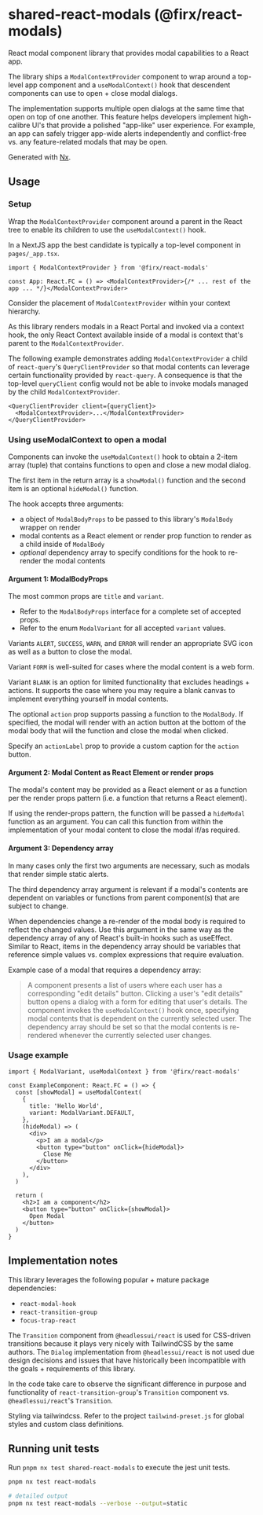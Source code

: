 # shared-react-modals (@firx/react-modals)

React modal component library that provides modal capabilities to a React app.

The library ships a `ModalContextProvider` component to wrap around a top-level app component and a `useModalContext()` hook that descendent components can use to open + close modal dialogs.

The implementation supports multiple open dialogs at the same time that open on top of one another. This feature helps developers implement high-calibre UI's that provide a polished "app-like" user experience. For example, an app can safely trigger app-wide alerts independently and conflict-free vs. any feature-related modals that may be open.

Generated with [Nx](https://nx.dev).

## Usage

### Setup

Wrap the `ModalContextProvider` component around a parent in the React tree to enable its children to use the `useModalContext()` hook.

In a NextJS app the best candidate is typically a top-level component in `pages/_app.tsx`.

```tsx
import { ModalContextProvider } from '@firx/react-modals'

const App: React.FC = () => <ModalContextProvider>{/* ... rest of the app ... */}</ModalContextProvider>
```

Consider the placement of `ModalContextProvider` within your context hierarchy.

As this library renders modals in a React Portal and invoked via a context hook, the only React Context available inside of a modal is context that's parent to the `ModalContextProvider`.

The following example demonstrates adding `ModalContextProvider` a child of `react-query`'s `QueryClientProvider` so that modal contents can leverage certain functionality provided by `react-query`. A consequence is that the top-level `queryClient` config would not be able to invoke modals managed by the child `ModalContextProvider`.

```tsx
<QueryClientProvider client={queryClient}>
  <ModalContextProvider>...</ModalContextProvider>
</QueryClientProvider>
```

### Using useModalContext to open a modal

Components can invoke the `useModalContext()` hook to obtain a 2-item array (tuple) that contains functions to open and close a new modal dialog.

The first item in the return array is a `showModal()` function and the second item is an optional `hideModal()` function.

The hook accepts three arguments:

- a object of `ModalBodyProps` to be passed to this library's `ModalBody` wrapper on render
- modal contents as a React element or render prop function to render as a child inside of `ModalBody`
- _optional_ dependency array to specify conditions for the hook to re-render the modal contents

#### Argument 1: ModalBodyProps

The most common props are `title` and `variant`.

- Refer to the `ModalBodyProps` interface for a complete set of accepted props.
- Refer to the enum `ModalVariant` for all accepted `variant` values.

Variants `ALERT`, `SUCCESS`, `WARN`, and `ERROR` will render an appropriate SVG icon as well as a button to close the modal.

Variant `FORM` is well-suited for cases where the modal content is a web form.

Variant `BLANK` is an option for limited functionality that excludes headings + actions. It supports the case where you may require a blank canvas to implement everything yourself in modal contents.

The optional `action` prop supports passing a function to the `ModalBody`. If specified, the modal will render with an action button at the bottom of the modal body that will the function and close the modal when clicked.

Specify an `actionLabel` prop to provide a custom caption for the `action` button.

#### Argument 2: Modal Content as React Element or render props

The modal's content may be provided as a React element or as a function per the render props pattern (i.e. a function that returns a React element).

If using the render-props pattern, the function will be passed a `hideModal` function as an argument. You can call this function from within the implementation of your modal content to close the modal if/as required.

#### Argument 3: Dependency array

In many cases only the first two arguments are necessary, such as modals that render simple static alerts.

The third dependency array argument is relevant if a modal's contents are dependent on variables or functions from parent component(s) that are subject to change.

When dependencies change a re-render of the modal body is required to reflect the changed values. Use this argument in the same way as the dependency array of any of React's built-in hooks such as useEffect. Similar to React, items in the dependency array should be variables that reference simple values vs. complex expressions that require evaluation.

Example case of a modal that requires a dependency array:

> A component presents a list of users where each user has a corresponding "edit details" button. Clicking a user's "edit details" button opens a dialog with a form for editing that user's details. The component invokes the `useModalContext()` hook once, specifying modal contents that is dependent on the currently selected user. The dependency array should be set so that the modal contents is re-rendered whenever the currently selected user changes.

### Usage example

```tsx
import { ModalVariant, useModalContext } from '@firx/react-modals'

const ExampleComponent: React.FC = () => {
  const [showModal] = useModalContext(
    {
      title: 'Hello World',
      variant: ModalVariant.DEFAULT,
    },
    (hideModal) => (
      <div>
        <p>I am a modal</p>
        <button type="button" onClick={hideModal}>
          Close Me
        </button>
      </div>
    ),
  )

  return (
    <h2>I am a component</h2>
    <button type="button" onClick={showModal}>
      Open Modal
    </button>
  )
}
```

## Implementation notes

This library leverages the following popular + mature package dependencies:

- `react-modal-hook`
- `react-transition-group`
- `focus-trap-react`

The `Transition` component from `@headlessui/react` is used for CSS-driven transitions because it plays very nicely with TailwindCSS by the same authors. The `Dialog` implementation from `@headlessui/react` is not used due design decisions and issues that have historically been incompatible with the goals + requirements of this library.

In the code take care to observe the significant difference in purpose and functionality of `react-transition-group`'s `Transition` component vs. `@headlessui/react`'s `Transition`.

Styling via tailwindcss. Refer to the project `tailwind-preset.js` for global styles and custom class definitions.

## Running unit tests

Run `pnpm nx test shared-react-modals` to execute the jest unit tests.

```sh
pnpm nx test react-modals

# detailed output
pnpm nx test react-modals --verbose --output=static
```
